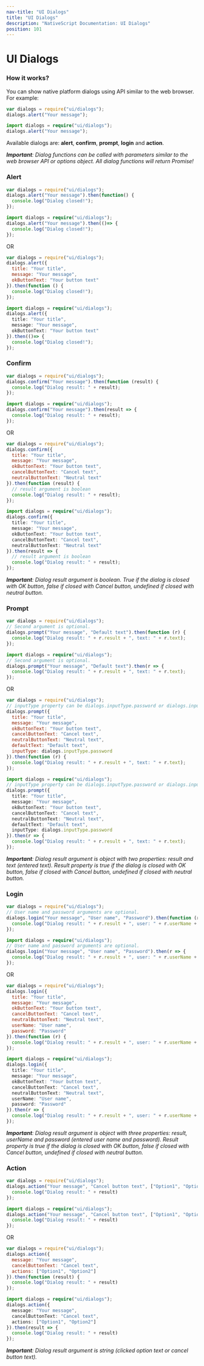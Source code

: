 ```yaml
---
nav-title: "UI Dialogs"
title: "UI Dialogs"
description: "NativeScript Documentation: UI Dialogs"
position: 101
---
```


# UI Dialogs
### How it works?
You can show native platform dialogs using API similar to the web browser. For example:
```JavaScript
var dialogs = require("ui/dialogs");
dialogs.alert("Your message");
```
```TypeScript
import dialogs = require("ui/dialogs");
dialogs.alert("Your message");
```
Available dialogs are: **alert**, **confirm**, **prompt**, **login** and **action**.

*__Important__: Dialog functions can be called with parameters similar to the web browser API or options object. All dialog functions will return Promise<T>!*

### Alert
```JavaScript
var dialogs = require("ui/dialogs");
dialogs.alert("Your message").then(function() { 
  console.log("Dialog closed!");
});
```
```TypeScript
import dialogs = require("ui/dialogs");
dialogs.alert("Your message").then(()=> { 
  console.log("Dialog closed!");
});
```
OR
```JavaScript
var dialogs = require("ui/dialogs");
dialogs.alert({ 
  title: "Your title", 
  message: "Your message",
  okButtonText: "Your button text" 
}).then(function () {
  console.log("Dialog closed!");
});
```
```TypeScript
import dialogs = require("ui/dialogs");
dialogs.alert({ 
  title: "Your title", 
  message: "Your message",
  okButtonText: "Your button text" 
}).then(()=> {
  console.log("Dialog closed!");
});
```
### Confirm
```JavaScript
var dialogs = require("ui/dialogs");
dialogs.confirm("Your message").then(function (result) {
  console.log("Dialog result: " + result);
});
```
```TypeScript
import dialogs = require("ui/dialogs");
dialogs.confirm("Your message").then(result => {
  console.log("Dialog result: " + result);
});
```
OR
```JavaScript
var dialogs = require("ui/dialogs");
dialogs.confirm({
  title: "Your title",
  message: "Your message",
  okButtonText: "Your button text",
  cancelButtonText: "Cancel text",
  neutralButtonText: "Neutral text"
}).then(function (result) {
  // result argument is boolean
  console.log("Dialog result: " + result);
});
```
```TypeScript
import dialogs = require("ui/dialogs");
dialogs.confirm({
  title: "Your title",
  message: "Your message",
  okButtonText: "Your button text",
  cancelButtonText: "Cancel text",
  neutralButtonText: "Neutral text"
}).then(result => {
  // result argument is boolean
  console.log("Dialog result: " + result);
});
```
*__Important__: Dialog result argument is boolean. True if the dialog is closed with OK button, false if closed with Cancel button, undefined if closed with neutral button.*

### Prompt
```JavaScript
var dialogs = require("ui/dialogs");
// Second argument is optional.
dialogs.prompt("Your message", "Default text").then(function (r) {
  console.log("Dialog result: " + r.result + ", text: " + r.text);
});
```
```TypeScript
import dialogs = require("ui/dialogs");
// Second argument is optional.
dialogs.prompt("Your message", "Default text").then(r => {
  console.log("Dialog result: " + r.result + ", text: " + r.text);
});
```
OR
```JavaScript
var dialogs = require("ui/dialogs");
// inputType property can be dialogs.inputType.password or dialogs.inputType.text.
dialogs.prompt({
  title: "Your title",
  message: "Your message",
  okButtonText: "Your button text",
  cancelButtonText: "Cancel text",
  neutralButtonText: "Neutral text",
  defaultText: "Default text",
  inputType: dialogs.inputType.password
}).then(function (r) {
  console.log("Dialog result: " + r.result + ", text: " + r.text);
});
```
```TypeScript
import dialogs = require("ui/dialogs");
// inputType property can be dialogs.inputType.password or dialogs.inputType.text.
dialogs.prompt({
  title: "Your title",
  message: "Your message",
  okButtonText: "Your button text",
  cancelButtonText: "Cancel text",
  neutralButtonText: "Neutral text",
  defaultText: "Default text",
  inputType: dialogs.inputType.password
}).then(r => {
  console.log("Dialog result: " + r.result + ", text: " + r.text);
});
```
*__Important__: Dialog result argument is object with two properties: result and text (entered text). Result property is true if the dialog is closed with OK button, false if closed with Cancel button, undefined if closed with neutral button.*

### Login
```JavaScript
var dialogs = require("ui/dialogs");
// User name and password arguments are optional.
dialogs.login("Your message", "User name", "Password").then(function (r) {
  console.log("Dialog result: " + r.result + ", user: " + r.userName + ", pwd: " + r.password);
});
```
```TypeScript
import dialogs = require("ui/dialogs");
// User name and password arguments are optional.
dialogs.login("Your message", "User name", "Password").then(r => {
  console.log("Dialog result: " + r.result + ", user: " + r.userName + ", pwd: " + r.password);
});
```
OR
```JavaScript
var dialogs = require("ui/dialogs");
dialogs.login({
  title: "Your title",
  message: "Your message",
  okButtonText: "Your button text",
  cancelButtonText: "Cancel text",
  neutralButtonText: "Neutral text",
  userName: "User name",
  password: "Password"
}).then(function (r) {
  console.log("Dialog result: " + r.result + ", user: " + r.userName + ", pwd: " + r.password);
});
```
```TypeScript
import dialogs = require("ui/dialogs");
dialogs.login({
  title: "Your title",
  message: "Your message",
  okButtonText: "Your button text",
  cancelButtonText: "Cancel text",
  neutralButtonText: "Neutral text",
  userName: "User name",
  password: "Password"
}).then(r => {
  console.log("Dialog result: " + r.result + ", user: " + r.userName + ", pwd: " + r.password);
});
```
*__Important__: Dialog result argument is object with three properties: result, userName and password (entered user name and password). Result property is true if the dialog is closed with OK button, false if closed with Cancel button, undefined if closed with neutral button.*

### Action
```JavaScript
var dialogs = require("ui/dialogs");
dialogs.action("Your message", "Cancel button text", ["Option1", "Option2"]).then(function (result) {
  console.log("Dialog result: " + result)
});
```
```TypeScript
import dialogs = require("ui/dialogs");
dialogs.action("Your message", "Cancel button text", ["Option1", "Option2"]).then(result => {
  console.log("Dialog result: " + result)
});
```
OR
```JavaScript
var dialogs = require("ui/dialogs");
dialogs.action({
  message: "Your message",
  cancelButtonText: "Cancel text",
  actions: ["Option1", "Option2"]
}).then(function (result) {
  console.log("Dialog result: " + result)
});
```
```TypeScript
import dialogs = require("ui/dialogs");
dialogs.action({
  message: "Your message",
  cancelButtonText: "Cancel text",
  actions: ["Option1", "Option2"]
}).then(result => {
  console.log("Dialog result: " + result)
});
```
*__Important__: Dialog result argument is string (clicked option text or cancel button text).*

